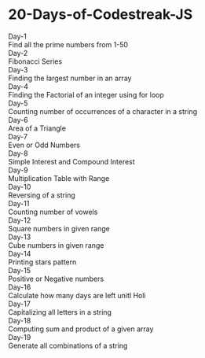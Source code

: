 # 20-Days-of-Codestreak-JS
Day-1
<br>Find all the prime numbers from 1-50</br>
Day-2
<br>Fibonacci Series</br>
Day-3
<br>Finding the largest number in an array</br>
Day-4
<br>Finding the Factorial of an integer using for loop</br>
Day-5
<br>Counting number of occurrences of a character in a string</br>
Day-6
<br>Area of a Triangle</br>
Day-7
<br>Even or Odd Numbers</br>
Day-8
<br>Simple Interest and Compound Interest</br>
Day-9
<br>Multiplication Table with Range</br>
Day-10
<br>Reversing of a string</br>
Day-11
<br>Counting number of vowels</br>
Day-12
<br>Square numbers in given range</br>
Day-13
<br>Cube numbers in given range</br>
Day-14
<br>Printing stars pattern</br>
Day-15
<br>Positive or Negative numbers</br>
Day-16
<br>Calculate how many days are left unitl Holi</br>
Day-17
<br>Capitalizing all letters in a string</br>
Day-18
<br>Computing sum and product of a given array</br>
Day-19
<br>Generate all combinations of a string</br>
